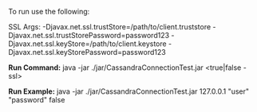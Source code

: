 To run use the following:

SSL Args:
    -Djavax.net.ssl.trustStore=/path/to/client.truststore 
    -Djavax.net.ssl.trustStorePassword=password123 
    -Djavax.net.ssl.keyStore=/path/to/client.keystore
    -Djavax.net.ssl.keyStorePassword=password123

**Run Command:**
java -jar ./jar/CassandraConnectionTest.jar <contact point> <user> <password> <true|false - ssl>
  
**Run Example:**
java -jar ./jar/CassandraConnectionTest.jar 127.0.0.1 "user" "password" false
